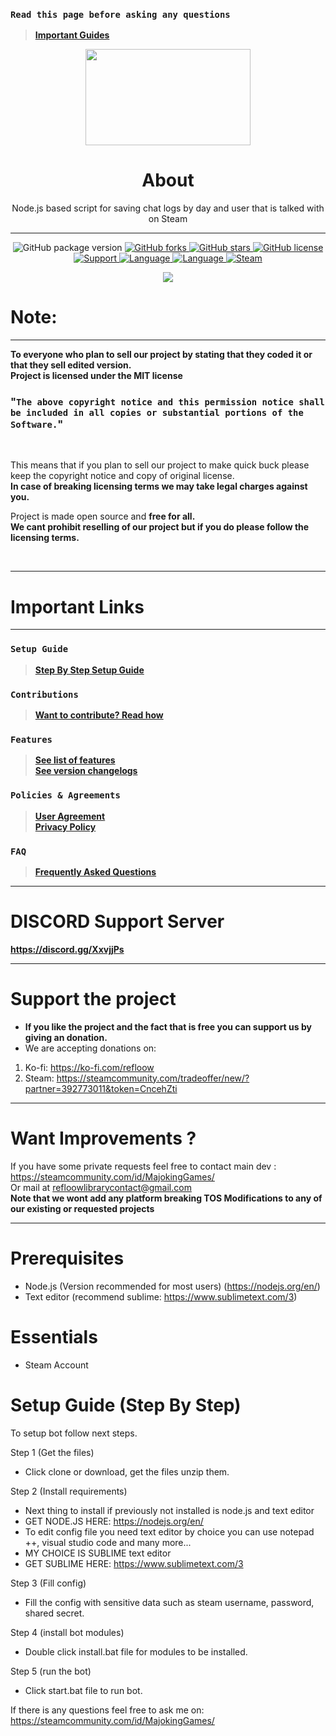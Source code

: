 ### `Read this page before asking any questions`
> **[Important Guides](https://github.com/OSL-Works/Steam-Chat-Logger#important-links)**<br>

<p align="center">
<img width="264.6" height="154" src="https://i.imgur.com/PUCBfA6.png">
</p>

<h1 align= "center"><b>
  About
  </b>
</h1>

<p align= "center">
Node.js based script for saving chat logs by day and user that is talked with on Steam
  <hr>
</p>

<p align= "center">
  <img src="https://img.shields.io/github/package-json/v/Refloow/Steam-Chat-Logger.svg" alt="GitHub package version">
  </a>
    <a href="https://github.com/Refloow/Steam-Chat-Logger/network">
  <img src="https://img.shields.io/github/forks/Refloow/Steam-Chat-Logger.svg?style=plastic" alt="GitHub forks">
  </a>
    <a href="https://github.com/Refloow/Steam-Chat-Logger/stargazers">
  <img src="https://img.shields.io/github/stars/Refloow/Steam-Chat-Logger.svg?style=plastic" alt="GitHub stars">
  </a>
    <a href="https://raw.githubusercontent.com/Refloow/Steam-Chat-Logger/master/LICENSE">
  <img src="https://img.shields.io/badge/license-MIT-blue.svg?style=plastic" alt="GitHub license">
  </a>
    <a href="https://discord.gg/XxvjjPs">
  <img src="https://img.shields.io/discord/690327113039085600" alt="Support">
  </a>
    <a href="https://en.wikipedia.org/wiki/Node.js">
  <img src="https://img.shields.io/badge/Uses-Node.js-green" alt="Language">
  </a>
    <a href="https://en.wikipedia.org/wiki/JavaScript">
  <img src="https://img.shields.io/badge/language-JavaScript-yellow.svg" alt="Language">
  </a>
    <a href="https://steamcommunity.com/tradeoffer/new/?partner=392773011&token=CncehZti">
  <img src="https://img.shields.io/badge/steam-donate-yellow.svg" alt="Steam">
  </a>
</p>

<p align= "center">
  <a href="https://ko-fi.com/P5P02ONAC">
  <img src="https://www.ko-fi.com/img/githubbutton_sm.svg">
  </a>
</p>


# Note:

<hr>

**To everyone who plan to sell our project by stating that they coded it or that they sell edited version.**<br>
**Project is licensed under the MIT license**<br>

### "`The above copyright notice and this permission notice shall be included in all copies or substantial portions of the Software.`"<br>

<br>

This means that if you plan to sell our project to make quick buck please keep the copyright notice and copy of original license. <br>
**In case of breaking licensing terms we may take legal charges against you.**

Project is made open source and **free for all.**<br>
**We cant prohibit reselling of our project but if you do please follow the licensing terms.**<br> 

<br>
<hr>

# Important Links

<hr>

### `Setup Guide`
> **[Step By Step Setup Guide]()**<br>
### `Contributions`
> **[Want to contribute? Read how](https://github.com/OSL-Works/Steam-Chat-Logger/blob/master/.github/CONTRIBUTING.md)**<br>
### `Features`
> **[See list of features](https://github.com/OSL-Works/Steam-Chat-Logger/blob/master/.github/FEATURES.md)**<br>
> **[See version changelogs](https://github.com/OSL-Works/Steam-Chat-Logger/blob/master/.github/changelog.md)**<br>
### `Policies & Agreements`
> **[User Agreement](https://github.com/OSL-Works/Steam-Chat-Logger/blob/master/.github/USER_AGREEMENT.md)**<br>
> **[Privacy Policy](https://github.com/OSL-Works/Steam-Chat-Logger/blob/master/.github/PRIVACY.md)**<br>
### `FAQ`
> **[Frequently Asked Questions]()**<br>

<hr>

# DISCORD Support Server

**https://discord.gg/XxvjjPs**

<hr>

# Support the project
- **If you like the project and the fact that is free you can support us by giving an donation.**
- We are accepting donations on:

1. Ko-fi: https://ko-fi.com/refloow
2. Steam: https://steamcommunity.com/tradeoffer/new/?partner=392773011&token=CncehZti

<hr>

# Want Improvements ?

If you have some private requests feel free to contact main dev : https://steamcommunity.com/id/MajokingGames/<br>
Or mail at refloowlibrarycontact@gmail.com <br>
**Note that we wont add any platform breaking TOS Modifications to any of our existing or requested projects**

<hr>

# Prerequisites
- Node.js (Version recommended for most users) (https://nodejs.org/en/)
- Text editor (recommend sublime: https://www.sublimetext.com/3)

# Essentials
- Steam Account

# Setup Guide (Step By Step)

To setup bot follow next steps.

Step 1 (Get the files)
- Click clone or download, get the files unzip them. 

Step 2 (Install requirements)
- Next thing to install if previously not installed is node.js and text editor
- GET NODE.JS HERE: https://nodejs.org/en/
- To edit config file you need text editor by choice you can use notepad ++, visual studio code and many more...
- MY CHOICE IS SUBLIME text editor
- GET SUBLIME HERE: https://www.sublimetext.com/3

Step 3 (Fill config)
- Fill the config with sensitive data such as steam username, password, shared secret.


Step 4 (install bot modules)
- Double click install.bat file for modules to be installed.

Step 5 (run the bot)
- Click start.bat file to run bot.

If there is any questions feel free to ask me on: https://steamcommunity.com/id/MajokingGames/
